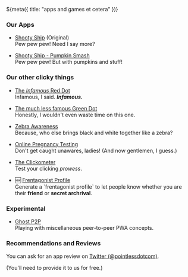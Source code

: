 ${meta({
	title: "apps and games et cetera"
})}

### Our Apps

* [Shooty Ship](./apps/shooty-ship/) (Original)
	<br />Pew pew pew! Need I say more?

* [Shooty Ship - Pumpkin Smash](./apps/shooty-ship-pumpkin-smash/)
	<br />Pew pew pew! But with pumpkins and stuff!

### Our other clicky things

* [The *Infamous* Red Dot](reddot)
	<br />Infamous, I said. ***Infamous.***

* [The much less famous Green Dot](greendot)
	<br />Honestly, I wouldn't even waste time on this one.

* [Zebra Awareness](zebra-awareness)
	<br />Because, who else brings black and white together like a zebra?

* [Online Pregnancy Testing](preggertest)
	<br />Don't get caught unawares, ladies! (And now gentlemen, I guess.)

* [The Clickometer](clickometer)
	<br />Test your clicking *prowess*.

* 🆕 [Frentagonist Profile](hs/frentagonist/)
	<br />Generate a \`frentagonist profile\` to let people know whether you are their **friend** or **secret archrival**.

### Experimental

* [Ghost P2P](./apps/experimental/ghost-p2p/)
	<br />Playing with miscellaneous peer-to-peer PWA concepts.

### Recommendations and Reviews

You can ask for an app review on [Twitter (@pointlessdotcom)](https://twitter.com/intent/tweet?text=@pointlessdotcom%20please%20review%20APP).

(You'll need to provide it to us for free.)
